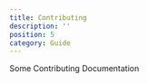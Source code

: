 ```yaml
---
title: Contributing
description: ''
position: 5
category: Guide
---
```


Some Contributing Documentation